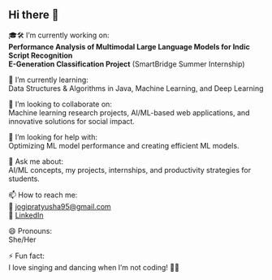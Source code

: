 ## Hi there 👋

🎓🛠️ I’m currently working on:  
**Performance Analysis of Multimodal Large Language Models for Indic Script Recognition**  
**E-Generation Classification Project** (SmartBridge Summer Internship)

🌱 I’m currently learning:  
Data Structures & Algorithms in Java, Machine Learning, and Deep Learning

👯 I’m looking to collaborate on:  
Machine learning research projects, AI/ML-based web applications, and innovative solutions for social impact.

🤔 I’m looking for help with:  
Optimizing ML model performance and creating efficient ML models.

💬 Ask me about:  
AI/ML concepts, my projects, internships, and productivity strategies for students.

📫 How to reach me:  
📧 [jogipratyusha95@gmail.com](mailto:jogipratyusha95@gmail.com)  
🔗 [LinkedIn](https://www.linkedin.com/in/jogi-pratyusha-0bb37a220/)

😄 Pronouns:  
She/Her

⚡ Fun fact:  
I love singing and dancing when I’m not coding! 🎵💃
